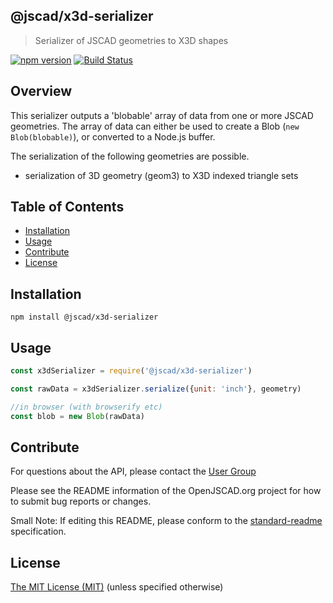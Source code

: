 ## @jscad/x3d-serializer

> Serializer of JSCAD geometries to X3D shapes

[![npm version](https://badge.fury.io/js/%40jscad%2Fx3d-serializer.svg)](https://badge.fury.io/js/%40jscad%2Fx3d-serializer)
[![Build Status](https://travis-ci.org/jscad/io.svg)](https://travis-ci.org/jscad/x3d-serializer)

## Overview

This serializer outputs a 'blobable' array of data from one or more JSCAD geometries.
The array of data can either be used to create a Blob (`new Blob(blobable)`), or converted to a Node.js buffer.

The serialization of the following geometries are possible.
- serialization of 3D geometry (geom3) to X3D indexed triangle sets

## Table of Contents

- [Installation](#installation)
- [Usage](#usage)
- [Contribute](#contribute)
- [License](#license)

## Installation

```
npm install @jscad/x3d-serializer
```

## Usage

```javascript
const x3dSerializer = require('@jscad/x3d-serializer')

const rawData = x3dSerializer.serialize({unit: 'inch'}, geometry)

//in browser (with browserify etc)
const blob = new Blob(rawData)

```

## Contribute

For questions about the API, please contact the [User Group](https://jscad.xyz/forum)

Please see the README information of the OpenJSCAD.org project for how to submit bug reports or changes.

Small Note: If editing this README, please conform to the [standard-readme](https://github.com/RichardLitt/standard-readme) specification.

## License

[The MIT License (MIT)](https://github.com/jscad/OpenJSCAD.org/blob/master/LICENSE)
(unless specified otherwise)
